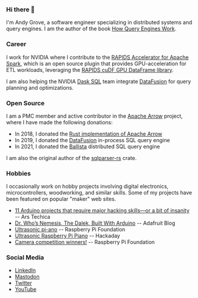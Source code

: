 ### Hi there 👋

I'm Andy Grove, a software engineer specializing in distributed systems and query engines. I am the author of the book [How Query Engines Work](https://leanpub.com/how-query-engines-work).

### Career

I work for NVIDIA where I contribute to the [RAPIDS Accelerator for Apache Spark](https://github.com/NVIDIA/spark-rapids), which is an open source plugin that provides GPU-acceleration for ETL workloads, leveraging the [RAPIDS cuDF GPU DataFrame library](https://github.com/rapidsai/cudf).

I am also helping the NVIDIA [Dask SQL](https://github.com/dask-contrib/dask-sql) team integrate [DataFusion](https://github.com/apache/arrow-datafusion) for query planning and optimizations.


### Open Source

I am a PMC member and active contributor in the [Apache Arrow](https://github.com/apache/arrow/) project, where I have made the following donations:

- In 2018, I donated the [Rust implementation of Apache Arrow](https://github.com/apache/arrow-rs)
- In 2019, I donated the [DataFusion](https://github.com/apache/arrow-datafusion) in-process SQL query engine
- In 2021, I donated the [Ballista](https://github.com/apache/arrow-ballista) distributed SQL query engine

I am also the original author of the [sqlparser-rs](https://github.com/sqlparser-rs/sqlparser-rs) crate.

### Hobbies

I occasionally work on hobby projects involving digital electronics, microcontrollers, woodworking, and similar skills. Some of my projects have been featured on popular "maker" web sites.

- [11 Arduino projects that require major hacking skills—or a bit of insanity](https://arstechnica.com/information-technology/2013/05/11-arduino-projects-that-require-major-hacking-skills-or-a-bit-of-insanity/) -- Ars Techica
- [Dr. Who’s Nemesis, The Dalek, Built With Arduino](https://blog.adafruit.com/2014/03/29/dr-whos-nemesis-the-dalek-built-with-arduino-arduinod14/) -- Adafruit Blog
- [Ultrasonic pi-ano](https://www.raspberrypi.org/blog/ultrasonic-piano/) -- Raspberry Pi Foundation
- [Ultrasonic Raspberry Pi Piano](https://hackaday.com/2017/04/22/ultrasonic-raspberry-pi-piano/) -- Hackaday
- [Camera competition winners!](https://www.raspberrypi.org/blog/camera-competition-winners/) -- Raspberry Pi Foundation

### Social Media

- [LinkedIn](https://www.linkedin.com/in/andygrove/)
- [Mastodon](https://fosstodon.org/@andygrove)
- [Twitter](https://twitter.com/andygrove_io)
- [YouTube](https://www.youtube.com/channel/UCO91431fcbKqm10mRTIUFfA)


